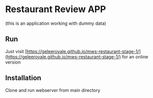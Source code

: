 # Restaurant Review APP

(this is an application working with dummy data)

## Run

Just visit [https://geleeroyale.github.io/mws-restaurant-stage-1/](https://geleeroyale.github.io/mws-restaurant-stage-1/) for an online version

## Installation

Clone and run webserver from main directory

